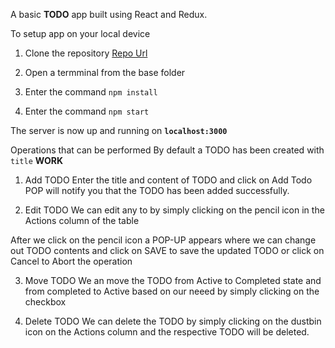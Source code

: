 A basic **TODO** app built using React and Redux.

To setup app on your local device
1. Clone the repository [Repo Url](https://github.com/yashsugandh/react-todo-app.git)

2. Open a termminal from the base folder
3. Enter the command `npm install`
4. Enter the command `npm start`

The server is now up and running on **`localhost:3000`**

Operations that can be performed
By default a TODO has been created with `title` **WORK**

1. Add TODO
Enter the title and content of TODO and click on Add Todo POP will notify you that the TODO has been added successfully.

2. Edit TODO
We can edit any to by simply clicking on the pencil icon in the Actions column of the table

After we click on the pencil icon a POP-UP appears where we can change out TODO contents and click on SAVE to save the updated TODO or click on Cancel to Abort the operation

3. Move TODO
We an move the TODO from Active to Completed state and from completed to Active based on our neeed by simply clicking on the checkbox

4. Delete TODO
We can delete the TODO by simply clicking on the dustbin icon on the Actions column and the respective TODO will be deleted.